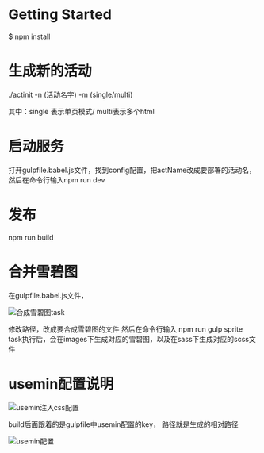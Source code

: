 # Getting Started

$ npm install 

# 生成新的活动

./actinit -n (活动名字) -m (single/multi)

其中：single 表示单页模式/ multi表示多个html
# 启动服务

打开gulpfile.babel.js文件，找到config配置，把actName改成要部署的活动名，然后在命令行输入npm run dev

# 发布

npm run build


# 合并雪碧图

在gulpfile.babel.js文件，

![合成雪碧图task](https://git.oschina.net/uploads/images/2017/0720/171427_323db51b_57092.png "屏幕截图.png")

修改路径，改成要合成雪碧图的文件
然后在命令行输入 npm run gulp sprite
task执行后，会在images下生成对应的雪碧图，以及在sass下生成对应的scss文件

# usemin配置说明

![usemin注入css配置](https://git.oschina.net/uploads/images/2017/0720/172610_e972659e_57092.png "屏幕截图.png")

build后面跟着的是gulpfile中usemin配置的key， 路径就是生成的相对路径

![usemin配置](https://git.oschina.net/uploads/images/2017/0720/174149_dc0b4710_57092.png "屏幕截图.png")



